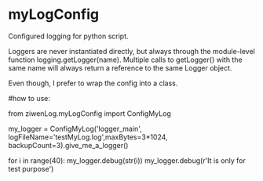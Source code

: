 # myLogConfig
Configured logging for python script.

Loggers are never instantiated directly, but always through the module-level function logging.getLogger(name). Multiple calls to getLogger() with the same name will always return a reference to the same Logger object.

Even though, I prefer to wrap the config into a class.


#how to use:

from ziwenLog.myLogConfig import ConfigMyLog

my_logger = ConfigMyLog('logger_main', logFileName='testMyLog.log',maxBytes=3*1024, backupCount=3).give_me_a_logger()

for i in range(40):
    my_logger.debug(str(i))
    my_logger.debug(r'It is only for test purpose')
